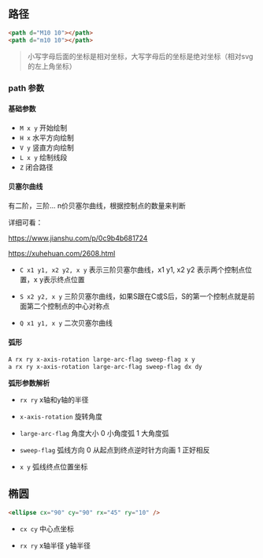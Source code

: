 ## 路径

``` html
<path d="M10 10"></path>
<path d="m10 10"></path>
```

> 小写字母后面的坐标是相对坐标，大写字母后的坐标是绝对坐标（相对svg的左上角坐标）

### path 参数

#### 基础参数

* `M x y` 开始绘制
* `H x` 水平方向绘制
* `V y` 竖直方向绘制
* `L x y` 绘制线段
* `Z` 闭合路径

#### 贝塞尔曲线

有二阶，三阶... n价贝塞尔曲线，根据控制点的数量来判断

详细可看：

https://www.jianshu.com/p/0c9b4b681724

https://xuhehuan.com/2608.html

* `C x1 y1, x2 y2, x y` 表示三阶贝塞尔曲线，x1 y1, x2 y2 表示两个控制点位置，x y表示终点位置

* `S x2 y2, x y` 三阶贝塞尔曲线，如果S跟在C或S后，S的第一个控制点就是前面第二个控制点的中心对称点

* `Q x1 y1, x y`  二次贝塞尔曲线

#### 弧形 

``` html
A rx ry x-axis-rotation large-arc-flag sweep-flag x y
a rx ry x-axis-rotation large-arc-flag sweep-flag dx dy
```

**弧形参数解析**

* `rx ry` x轴和y轴的半径

* `x-axis-rotation` 旋转角度

* `large-arc-flag` 角度大小  0 小角度弧  1 大角度弧

* `sweep-flag` 弧线方向 0 从起点到终点逆时针方向画 1 正好相反

* `x y` 弧线终点位置坐标

## 椭圆

``` html
<ellipse cx="90" cy="90" rx="45" ry="10" />
```

* `cx cy` 中心点坐标

* `rx ry` x轴半径 y轴半径
